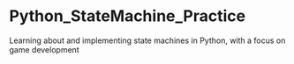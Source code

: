 # Python_StateMachine_Practice
Learning about and implementing state machines in Python, with a focus on game development
